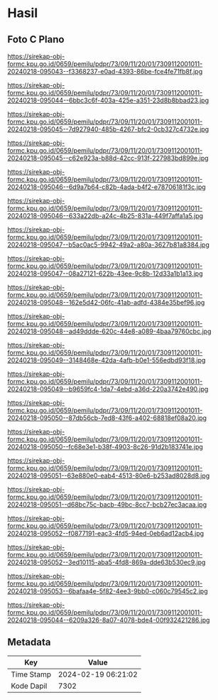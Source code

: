# Hasil

## Foto C Plano

https://sirekap-obj-formc.kpu.go.id/0659/pemilu/pdpr/73/09/11/20/01/7309112001011-20240218-095043--f3368237-e0ad-4393-86be-fce4fe71fb8f.jpg

https://sirekap-obj-formc.kpu.go.id/0659/pemilu/pdpr/73/09/11/20/01/7309112001011-20240218-095044--6bbc3c6f-403a-425e-a351-23d8b8bbad23.jpg

https://sirekap-obj-formc.kpu.go.id/0659/pemilu/pdpr/73/09/11/20/01/7309112001011-20240218-095045--7d927940-485b-4267-bfc2-0cb327c4732e.jpg

https://sirekap-obj-formc.kpu.go.id/0659/pemilu/pdpr/73/09/11/20/01/7309112001011-20240218-095045--c62e923a-b88d-42cc-913f-227983bd899e.jpg

https://sirekap-obj-formc.kpu.go.id/0659/pemilu/pdpr/73/09/11/20/01/7309112001011-20240218-095046--6d9a7b64-c82b-4ada-b4f2-e78706181f3c.jpg

https://sirekap-obj-formc.kpu.go.id/0659/pemilu/pdpr/73/09/11/20/01/7309112001011-20240218-095046--633a22db-a24c-4b25-831a-449f7affa1a5.jpg

https://sirekap-obj-formc.kpu.go.id/0659/pemilu/pdpr/73/09/11/20/01/7309112001011-20240218-095047--b5ac0ac5-9942-49a2-a80a-3627b81a8384.jpg

https://sirekap-obj-formc.kpu.go.id/0659/pemilu/pdpr/73/09/11/20/01/7309112001011-20240218-095047--08a27121-622b-43ee-9c8b-12d33a1b1a13.jpg

https://sirekap-obj-formc.kpu.go.id/0659/pemilu/pdpr/73/09/11/20/01/7309112001011-20240218-095048--162e5d42-06fc-41ab-adfd-4384e35bef96.jpg

https://sirekap-obj-formc.kpu.go.id/0659/pemilu/pdpr/73/09/11/20/01/7309112001011-20240218-095048--ad49ddde-620c-44e8-a089-4baa79760cbc.jpg

https://sirekap-obj-formc.kpu.go.id/0659/pemilu/pdpr/73/09/11/20/01/7309112001011-20240218-095049--3148468e-42da-4afb-b0e1-556edbd93f18.jpg

https://sirekap-obj-formc.kpu.go.id/0659/pemilu/pdpr/73/09/11/20/01/7309112001011-20240218-095049--b9659fc4-1da7-4ebd-a36d-220a3742e490.jpg

https://sirekap-obj-formc.kpu.go.id/0659/pemilu/pdpr/73/09/11/20/01/7309112001011-20240218-095050--87db56cb-7ed8-43f6-a402-68818ef08a20.jpg

https://sirekap-obj-formc.kpu.go.id/0659/pemilu/pdpr/73/09/11/20/01/7309112001011-20240218-095050--fc68e3e1-b38f-4903-8c26-91d2b183741e.jpg

https://sirekap-obj-formc.kpu.go.id/0659/pemilu/pdpr/73/09/11/20/01/7309112001011-20240218-095051--63e880e0-eab4-4513-80e6-b253ad8028d8.jpg

https://sirekap-obj-formc.kpu.go.id/0659/pemilu/pdpr/73/09/11/20/01/7309112001011-20240218-095051--d68bc75c-bacb-49bc-8cc7-bcb27ec3acaa.jpg

https://sirekap-obj-formc.kpu.go.id/0659/pemilu/pdpr/73/09/11/20/01/7309112001011-20240218-095052--f0877191-eac3-4fd5-94ed-0eb6ad12acb4.jpg

https://sirekap-obj-formc.kpu.go.id/0659/pemilu/pdpr/73/09/11/20/01/7309112001011-20240218-095052--3ed10115-aba5-4fd8-869a-dde63b530ec9.jpg

https://sirekap-obj-formc.kpu.go.id/0659/pemilu/pdpr/73/09/11/20/01/7309112001011-20240218-095053--6bafaa4e-5f82-4ee3-9bb0-c060c79545c2.jpg

https://sirekap-obj-formc.kpu.go.id/0659/pemilu/pdpr/73/09/11/20/01/7309112001011-20240218-095044--6209a326-8a07-4078-bde4-00f932421286.jpg


## Metadata

| Key        | Value               |
| ---------- | ------------------- |
| Time Stamp | 2024-02-19 06:21:02 |
| Kode Dapil | 7302                |



